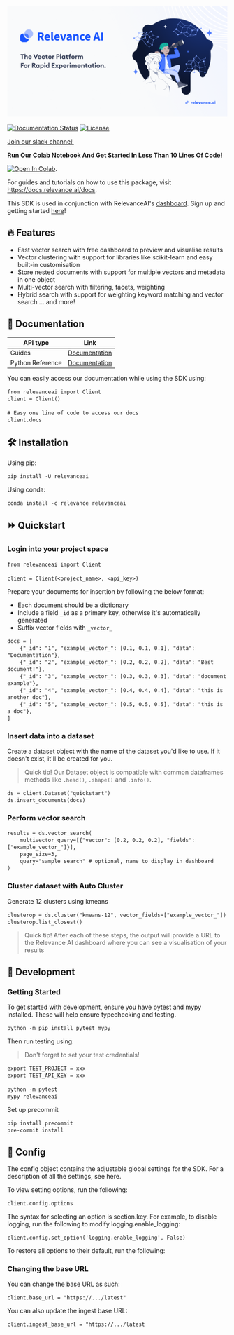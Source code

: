 ![Github Banner](assets/github_banner.png)

[![Documentation Status](https://readthedocs.org/projects/relevanceai/badge/?version=latest)](https://relevanceai.readthedocs.io/en/latest/?badge=latest)
[![License](https://img.shields.io/pypi/l/relevanceai)](https://img.shields.io/pypi/l/relevanceai)

[Join our slack channel!](https://join.slack.com/t/relevance-ai/shared_invite/zt-11fo8oush-dHPd57wamhoQ7J5arNv1mg)

**Run Our Colab Notebook And Get Started In Less Than 10 Lines Of Code!**

[![Open In Colab](https://colab.research.google.com/assets/colab-badge.svg)](https://hubs.ly/Q014Qbs10).


For guides and tutorials on how to use this package, visit https://docs.relevance.ai/docs.

This SDK is used in conjunction with RelevanceAI's [dashboard](https://hubs.ly/Q017CkXK0). Sign up and getting started [here](https://hubs.ly/Q017CkXK0)!

## 🔥 Features

- Fast vector search with free dashboard to preview and visualise results
- Vector clustering with support for libraries like scikit-learn and easy built-in customisation
- Store nested documents with support for multiple vectors and metadata in one object
- Multi-vector search with filtering, facets, weighting
- Hybrid search with support for weighting keyword matching and vector search
... and more!


## 🧠 Documentation

| API type      | Link |
| ------------- | ----------- |
| Guides | [Documentation](https://docs.relevance.ai/) |
| Python Reference | [Documentation](https://relevanceai.readthedocs.io/en/latest/)        |

You can easily access our documentation while using the SDK using:

```{python}
from relevanceai import Client
client = Client()

# Easy one line of code to access our docs
client.docs

```


## 🛠️ Installation

Using pip:

```{bash}
pip install -U relevanceai
```
Using conda:

```{bash}
conda install -c relevance relevanceai
```

## ⏩ Quickstart

### Login into your project space

```{python}
from relevanceai import Client

client = Client(<project_name>, <api_key>)
```

Prepare your documents for insertion by following the below format:
- Each document should be a dictionary
- Include a field `_id` as a primary key, otherwise it's automatically generated
- Suffix vector fields with `_vector_`

```{python}
docs = [
    {"_id": "1", "example_vector_": [0.1, 0.1, 0.1], "data": "Documentation"},
    {"_id": "2", "example_vector_": [0.2, 0.2, 0.2], "data": "Best document!"},
    {"_id": "3", "example_vector_": [0.3, 0.3, 0.3], "data": "document example"},
    {"_id": "4", "example_vector_": [0.4, 0.4, 0.4], "data": "this is another doc"},
    {"_id": "5", "example_vector_": [0.5, 0.5, 0.5], "data": "this is a doc"},
]
```

### Insert data into a dataset

Create a dataset object with the name of the dataset you'd like to use. If it doesn't exist, it'll be created for you.
> Quick tip! Our Dataset object is compatible with common dataframes methods like `.head()`, `.shape()` and `.info()`.

```{python}
ds = client.Dataset("quickstart")
ds.insert_documents(docs)
```

### Perform vector search

```{python}
results = ds.vector_search(
    multivector_query=[{"vector": [0.2, 0.2, 0.2], "fields": ["example_vector_"]}],
    page_size=3,
    query="sample search" # optional, name to display in dashboard
)
```

### Cluster dataset with Auto Cluster

Generate 12 clusters using kmeans
```{python}
clusterop = ds.cluster("kmeans-12", vector_fields=["example_vector_"])
clusterop.list_closest()
```
> Quick tip! After each of these steps, the output will provide a URL to the Relevance AI dashboard where you can see a visualisation of your results

## 🚧 Development

### Getting Started
To get started with development, ensure you have pytest and mypy installed. These will help ensure typechecking and testing.

```{bash}
python -m pip install pytest mypy
```

Then run testing using:

> Don't forget to set your test credentials!

```{bash}
export TEST_PROJECT = xxx
export TEST_API_KEY = xxx

python -m pytest
mypy relevanceai
```

Set up precommit

```{bash}
pip install precommit
pre-commit install
```

## 🧰 Config

The config object contains the adjustable global settings for the SDK. For a description of all the settings, see here.

To view setting options, run the following:

```{python}
client.config.options
```

The syntax for selecting an option is section.key. For example, to disable logging, run the following to modify logging.enable_logging:

```{python}
client.config.set_option('logging.enable_logging', False)
```

To restore all options to their default, run the following:

### Changing the base URL

You can change the base URL as such:

```{python}
client.base_url = "https://.../latest"
```

You can also update the ingest base URL:

```{python}
client.ingest_base_url = "https://.../latest
```
